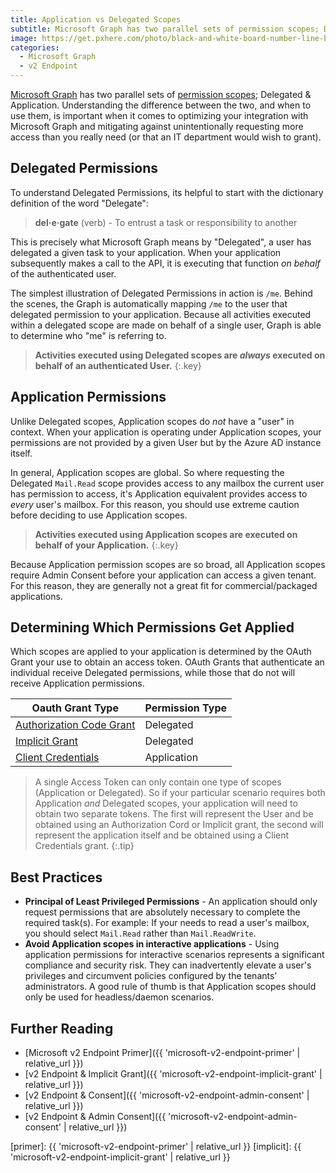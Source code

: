 ```yaml
---
title: Application vs Delegated Scopes
subtitle: Microsoft Graph has two parallel sets of permission scopes; Delegated & Application. Here I will attempt to shed some light on the when, where and how to use each.
image: https://get.pxhere.com/photo/black-and-white-board-number-line-blackboard-monochrome-material-font-sketch-illustration-text-handwriting-arrows-calligraphy-hire-distribute-transfer-applying-empower-monochrome-photography-delegate-professions-pass-it-on-entitle-dealing-with-be-stallen-entrust-1283493.jpg
categories:
  - Microsoft Graph
  - v2 Endpoint
---
```


[Microsoft Graph][graph] has two parallel sets of [permission scopes][scopes]; Delegated & Application. Understanding the difference between the two, and when to use them, is important when it comes to optimizing your integration with Microsoft Graph and mitigating against unintentionally requesting more access than you really need (or that an IT department would wish to grant).

## Delegated Permissions

To understand Delegated Permissions, its helpful to start with the dictionary definition of the word "Delegate":

> **del·e·gate** (verb) - To entrust a task or responsibility to another

This is precisely what Microsoft Graph means by "Delegated", a user has delegated a given task to your application. When your application subsequently makes a call to the API, it is executing that function _on behalf_ of the authenticated user.

The simplest illustration of Delegated Permissions in action is `/me`. Behind the scenes, the Graph is automatically mapping `/me` to the user that delegated permission to your application. Because all activities executed within a delegated scope are made on behalf of a single user, Graph is able to determine who "me" is referring to.

>**Activities executed using Delegated scopes are *always* executed on behalf of an authenticated User.**
{:.key}

## Application Permissions

Unlike Delegated scopes, Application scopes do *not* have a "user" in context. When your application is operating under Application scopes, your permissions are not provided by a given User but by the Azure AD instance itself. 

In general, Application scopes are global. So where requesting the Delegated `Mail.Read` scope provides access to any mailbox the current user has permission to access, it's Application equivalent provides access to *every* user's mailbox. For this reason, you should use extreme caution before deciding to use Application scopes.

>**Activities executed using Application scopes are executed on behalf of your Application.**
{:.key}

Because Application permission scopes are so broad, all Application scopes require Admin Consent before your application can access a given tenant. For this reason, they are generally not a great fit for commercial/packaged applications.

## Determining Which Permissions Get Applied

Which scopes are applied to your application is determined by the OAuth Grant your use to obtain an access token. OAuth Grants that authenticate an individual receive Delegated permissions, while those that do not will receive Application permissions. 

| Oauth Grant Type                                                                | Permission Type |
| ------------------------------------------------------------------------------- | --------------- |
| [Authorization Code Grant](https://oauth.net/2/grant-types/authorization-code/) | Delegated       |
| [Implicit Grant](https://oauth.net/2/grant-types/implicit/)                     | Delegated       |
| [Client Credentials](https://oauth.net/2/grant-types/client-credentials/)       | Application     |

> A single Access Token can only contain one type of scopes (Application or Delegated).  So if your particular scenario requires both Application _and_ Delegated scopes, your application will need to obtain two separate tokens. The first will represent the User and be obtained using an Authorization Cord or Implicit grant, the second will represent the application itself and be obtained using a Client Credentials grant.
{:.tip}

## Best Practices

- **Principal of Least Privileged Permissions** - An application should only request permissions that are absolutely necessary to complete the required task(s). For example: If your needs to read a user's mailbox, you should select `Mail.Read` rather than `Mail.ReadWrite`.
- **Avoid Application scopes in interactive applications** - Using application permissions for interactive scenarios represents a significant compliance and security risk. They can inadvertently elevate a user's privileges and circumvent policies configured by the tenants' administrators. A good rule of thumb is that Application scopes should only be used for headless/daemon scenarios.

## Further Reading

* [Microsoft v2 Endpoint Primer]({{ 'microsoft-v2-endpoint-primer' | relative_url }})
* [v2 Endpoint & Implicit Grant]({{ 'microsoft-v2-endpoint-implicit-grant' | relative_url }})
* [v2 Endpoint & Consent]({{ 'microsoft-v2-endpoint-admin-consent' | relative_url }})
* [v2 Endpoint & Admin Consent]({{ 'microsoft-v2-endpoint-admin-consent' | relative_url }})

[scopes]: https://developer.microsoft.com/graph/docs/concepts/permissions_reference
[graph]: https://graph.microsoft.io
[admin_consent]: https://docs.microsoft.com/azure/active-directory/active-directory-assign-admin-roles
[app-reg]: https://apps.dev.microsoft.com
[primer]: {{ 'microsoft-v2-endpoint-primer' | relative_url }}
[implicit]: {{ 'microsoft-v2-endpoint-implicit-grant' | relative_url }}